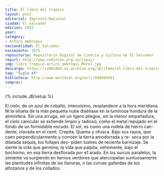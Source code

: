 ```yaml
---
title: El libro del trópico
layout: post
editorial: Imprenta Nacional
ciudad: El Salvador
edicion: 1915
year: 
category: 
- Arturo Ambrogui
nacionalidad: El Salvador
nacimiento: 1875
repositorio: Repositorio Digital de Ciencia y Cultura de El Salvador
repurl: http://www.redicces.org.sv/jspui/
img: libro_tropico-arturo_ambrogui_Morel.jpg
descarga: https://ia801804.us.archive.org/16/items/el-libro-del-tropico-arturo-ambrogi/El%20libro%20del%20tr%C3%B3pico%20-%20Arturo%20Ambrogi.pdf
tag: "Siglo XX"
biblioteca: http://www.worldcat.org/oclc/949565841
comprar: 
---
```

{% include JB/setup %}


El cielo, de un azul de cobalto, intensísimo, resplandece a la hora meridiana. Ni la silueta de la más pequeña nube diséñase en la luminosa hondura de la atmósfera. Sin una arruga, sin un ligero pliegue, sin la menor empañadura, el cielo canicular se extiende limpio y radioso, como el metal repujado en el fondo de un formidable escudo. El sol, es como una rodela de hierro can- dente, clavada en el cenit. Crepita. Quema y ofusca. Bajo sus rayos, que caen perpendicularmente y corroen la tierra amodorrada y re- seca por la dilatada sequía, los follajes des- piden lustres de reciente barnizaje. Se siente la vida que germina, la vida que palpita, vehemente, bajo el bochorno, en esa tierra desflorada por e1 arado. En los surcos paralelos, la simiente va surgiendo en tiernos verdores que aterciopelan suntuosamente las planitudes infinitas de las llanuras, o las curvas gallardas de los altozanos y de los collados.

